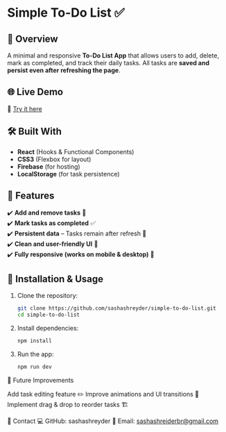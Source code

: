 # Simple To-Do List ✅  

## 🌟 Overview  
A minimal and responsive **To-Do List App** that allows users to add, delete, mark as completed, and track their daily tasks. All tasks are **saved and persist even after refreshing the page**.  

## 🌐 Live Demo  
🔗 [Try it here](https://simple-to-do-list-4b5e9.web.app/)  

## 🛠️ Built With  
- **React** (Hooks & Functional Components)  
- **CSS3** (Flexbox for layout)  
- **Firebase** (for hosting)  
- **LocalStorage** (for task persistence)  

## 📌 Features  
✔️ **Add and remove tasks** 📝  
✔️ **Mark tasks as completed** ✅  
✔️ **Persistent data** – Tasks remain after refresh 🔄  
✔️ **Clean and user-friendly UI** 🎨  
✔️ **Fully responsive (works on mobile & desktop)** 📱  

## 🚀 Installation & Usage  
1. Clone the repository:  
   ```bash
   git clone https://github.com/sashashreyder/simple-to-do-list.git
   cd simple-to-do-list

2. Install dependencies:
   ```bash
   npm install
   
3. Run the app:
   ```bash
   npm run dev

🎯 Future Improvements

 Add task editing feature ✏️
 Improve animations and UI transitions 🎨
 Implement drag & drop to reorder tasks 🏗️

 📩 Contact
 💻 GitHub: sashashreyder
 📧 Email: sashashreiderbr@gmail.com
